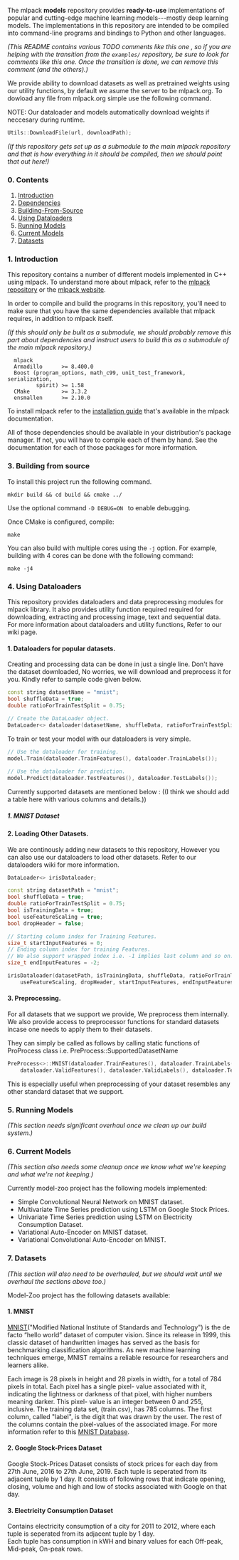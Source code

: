 The mlpack **models** repository provides **ready-to-use** implementations of popular
and cutting-edge machine learning models---mostly deep learning models.  The
implementations in this repository are intended to be compiled into command-line
programs and bindings to Python and other languages.

_(This README contains various TODO comments like this one , so if you are
helping with the transition from the `examples/` repository, be sure to look for
comments like this one.  Once the transition is done, we can remove this
comment (and the others).)_

We provide ability to download datasets as well as pretrained weights using our
utility functions, by default we asume the server to be mlpack.org.
To dowload any file from mlpack.org simple use the following command.

NOTE: Our dataloader and models automatically download weights if neccesary during
runtime.

```cpp
Utils::DownloadFile(url, downloadPath);
```

_(If this repository gets set up as a submodule to the main mlpack repository
and that is how everything in it should be compiled, then we should point that
out here!)_

### 0. Contents

  1. [Introduction](#1-introduction)
  2. [Dependencies](#2-dependencies)
  3. [Building-From-Source](#3-building-from-source)
  4. [Using Dataloaders](#4-using-dataloaders)
  5. [Running Models](#5-running-models)
  6. [Current Models](#6-current-models)
  7. [Datasets](#7-datasets)

###  1. Introduction

This repository contains a number of different models implemented in C++ using
mlpack. To understand more about mlpack, refer to the [mlpack
repository](https://github.com/mlpack/mlpack/) or the [mlpack
website](https://www.mlpack.org/).

In order to compile and build the programs in this repository, you'll need to
make sure that you have the same dependencies available that mlpack requires, in
addition to mlpack itself.

_(If this should only be built as a submodule, we should probably remove this
part about dependencies and instruct users to build this as a submodule of the
main mlpack repository.)_

      mlpack
      Armadillo      >= 8.400.0
      Boost (program_options, math_c99, unit_test_framework, serialization,
             spirit) >= 1.58
      CMake          >= 3.3.2
      ensmallen      >= 2.10.0

To install mlpack refer to the [installation
guide](https://www.mlpack.org/docs.html) that's available in the mlpack
documentation.

All of those dependencies should be available in your distribution's package
manager. If not, you will have to compile each of them by hand. See the
documentation for each of those packages for more information.

### 3. Building from source

To install this project run the following command.

  `mkdir build && cd build && cmake ../`

Use the optional command `-D DEBUG=ON ` to enable debugging.

Once CMake is configured, compile:

  `make`

You can also build with multiple cores using the `-j` option.  For example,
building with 4 cores can be done with the following command:

  `make -j4`

### 4. Using Dataloaders

This repository provides dataloaders and data preprocessing modules for mlpack library.
It also provides utility function required required for downloading, extracting and processing
image, text and sequential data. For more information about dataloaders and utility functions,
Refer to our wiki page.

#### 1. Dataloaders for popular datasets.

Creating and processing data can be done in just a single line. Don't have the dataset downloaded,
No worries, we will download and preprocess it for you. Kindly refer to sample code given below.

```cpp
const string datasetName = "mnist";
bool shuffleData = true;
double ratioForTrainTestSplit = 0.75;

// Create the DataLoader object.
DataLoader<> dataloader(datasetName, shuffleData, ratioForTrainTestSplit);
```

To train or test your model with our dataloaders is very simple.
```cpp
// Use the dataloader for training.
model.Train(dataloader.TrainFeatures(), dataloader.TrainLabels());
 
// Use the dataloader for prediction.
model.Predict(dataloader.TestFeatures(), dataloader.TestLabels());
```

Currently supported datasets are mentioned below :
((I think we should add a table here with various columns and details.))
##### 1. MNIST Dataset

#### 2. Loading Other Datasets.

We are continously adding new datasets to this repository, However you can also
use our dataloaders to load other datasets. Refer to our dataloaders wiki for more
information.

```cpp
DataLoader<> irisDataloader;

const string datasetPath = "mnist";
bool shuffleData = true;
double ratioForTrainTestSplit = 0.75;
bool isTrainingData = true;
bool useFeatureScaling = true;
bool dropHeader = false;

// Starting column index for Training Features.
size_t startInputFeatures = 0;
// Ending column index for training Features.
// We also support wrapped index i.e. -1 implies last column and so on.
size_t endInputFeatures = -2;

irisDataloader(datasetPath, isTrainingData, shuffleData, ratioForTrainTestSplit,
    useFeatureScaling, dropHeader, startInputFeatures, endInputFeatures);
```

#### 3. Preprocessing.

For all datasets that we support we provide, We preprocess them internally. We also
provide access to preprocessor functions for standard datasets incase one needs to
apply them to their datasets.

They can simply be called as follows by calling static functions of ProProcess class i.e.
PreProcess::SupportedDatasetName

```cpp
PreProcess<>::MNIST(dataloader.TrainFeatures(), dataloader.TrainLabels(),
    dataloader.ValidFeatures(), dataloader.ValidLabels(), dataloader.TestFeatures());
```

This is especially useful when preprocessing of your dataset resembles any other standard
dataset that we support.

### 5. Running Models

_(This section needs significant overhaul once we clean up our build system.)_

### 6. Current Models

_(This section also needs some cleanup once we know what we're keeping and what
we're not keeping.)_

Currently model-zoo project has the following models implemented:

  - Simple Convolutional Neural Network on MNIST dataset.
  - Multivariate Time Series prediction using LSTM on Google Stock Prices.
  - Univariate Time Series prediction using LSTM on Electricity Consumption Dataset.
  - Variational Auto-Encoder on MNIST dataset.
  - Variational Convolutional Auto-Encoder on MNIST.

### 7. Datasets

_(This section will also need to be overhauled, but we should wait until we
overhaul the sections above too.)_

Model-Zoo project has the following datasets available:

#### 1. MNIST

[MNIST](http://yann.lecun.com/exdb/mnist/)("Modified National Institute of Standards and Technology") is the de facto “hello world” dataset of computer vision. 
Since its release in 1999, this classic dataset of handwritten images has served as the basis for benchmarking classification 
algorithms. As new machine learning techniques emerge, MNIST remains a reliable resource for researchers and learners alike.

Each image is 28 pixels in height and 28 pixels in width, for a total of 784 pixels in total. Each pixel has a single pixel-
value associated with it, indicating the lightness or darkness of that pixel, with higher numbers meaning darker. This pixel-
value is an integer between 0 and 255, inclusive.
The training data set, (train.csv), has 785 columns. The first column, called "label", is the digit that was drawn by the 
user. The rest of the columns contain the pixel-values of the associated image. For more information refer to this [MNIST Database](http://yann.lecun.com/exdb/mnist/).

#### 2. Google Stock-Prices Dataset

Google Stock-Prices Dataset consists of stock prices for each day from 27th June, 2016 to 27th June, 2019. Each tuple is 
seperated from its adjacent tuple by 1 day. It consists of following rows that indicate opening, closing, volume and high and 
low of stocks associated with Google on that day.

#### 3. Electricity Consumption Dataset

Contains electricity consumption of a city for 2011 to 2012, where each tuple is seperated from its adjacent tuple by 1 day.  
Each tuple has consumption in kWH and binary values for each Off-peak, Mid-peak, On-peak rows.
